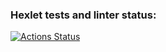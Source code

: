 ### Hexlet tests and linter status:

[![Actions Status](https://github.com/olgarozmetova/frontend-project-11/actions/workflows/hexlet-check.yml/badge.svg)](https://github.com/olgarozmetova/frontend-project-11/actions)
